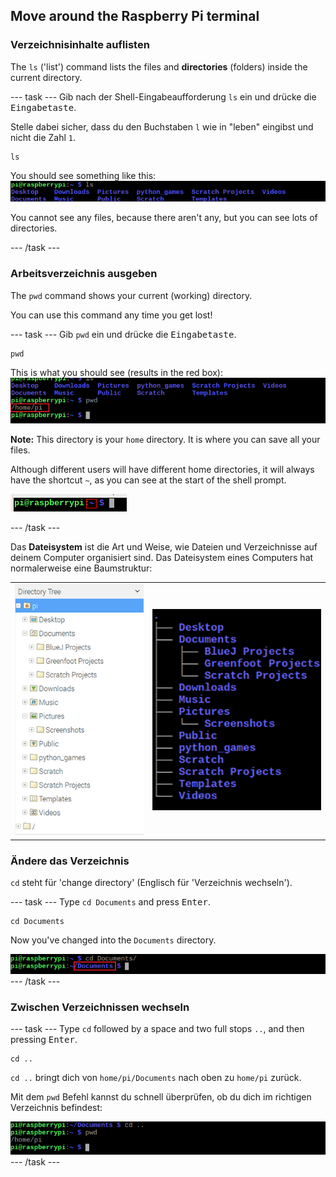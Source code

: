 ## Move around the Raspberry Pi terminal

### Verzeichnisinhalte auflisten

The `ls` ('list') command lists the files and **directories** (folders) inside the current directory.

\--- task \--- Gib nach der Shell-Eingabeaufforderung `ls` ein und drücke die <kbd>Eingabetaste</kbd>.

Stelle dabei sicher, dass du den Buchstaben `l` wie in "leben" eingibst und nicht die Zahl `1`.

    ls
    

You should see something like this: ![A list of directories in the terminal](images/lscommand.png)

You cannot see any files, because there aren't any, but you can see lots of directories.

\--- /task \---

### Arbeitsverzeichnis ausgeben

The `pwd` command shows your current (working) directory.

You can use this command any time you get lost!

\--- task \--- Gib `pwd` ein und drücke die <kbd>Eingabetaste</kbd>.

    pwd
    

This is what you should see (results in the red box): !['/home/pi' printed in the terminal](images/pwdcommand.png)

**Note:** This directory is your `home` directory. It is where you can save all your files.

Although different users will have different home directories, it will always have the shortcut `~`, as you can see at the start of the shell prompt.

![Shell-Eingabeaufforderung mit ~ markiert](images/hometilda.png)

\--- /task \---

Das **Dateisystem** ist die Art und Weise, wie Dateien und Verzeichnisse auf deinem Computer organisiert sind. Das Dateisystem eines Computers hat normalerweise eine Baumstruktur:

|                                         |                                   |
|:---------------------------------------:|:---------------------------------:|
| ![Dateimanager](images/filemanager.png) | ![Dateibaum](images/filetree.png) |


### Ändere das Verzeichnis

`cd` steht für 'change directory' (Englisch für 'Verzeichnis wechseln').

\--- task \--- Type `cd Documents` and press <kbd>Enter</kbd>.

    cd Documents
    

Now you've changed into the `Documents` directory.

![CD Documents Pfad](images/cddocumentspath.png) \--- /task \---

### Zwischen Verzeichnissen wechseln

\--- task \--- Type `cd` followed by a space and two full stops `..`, and then pressing <kbd>Enter</kbd>.

    cd ..
    

`cd ..` bringt dich von `home/pi/Documents` nach oben zu `home/pi` zurück.

Mit dem `pwd` Befehl kannst du schnell überprüfen, ob du dich im richtigen Verzeichnis befindest:

![CD PunktPunkt Befehl](images/cddotdotcommand.png) \--- /task \---